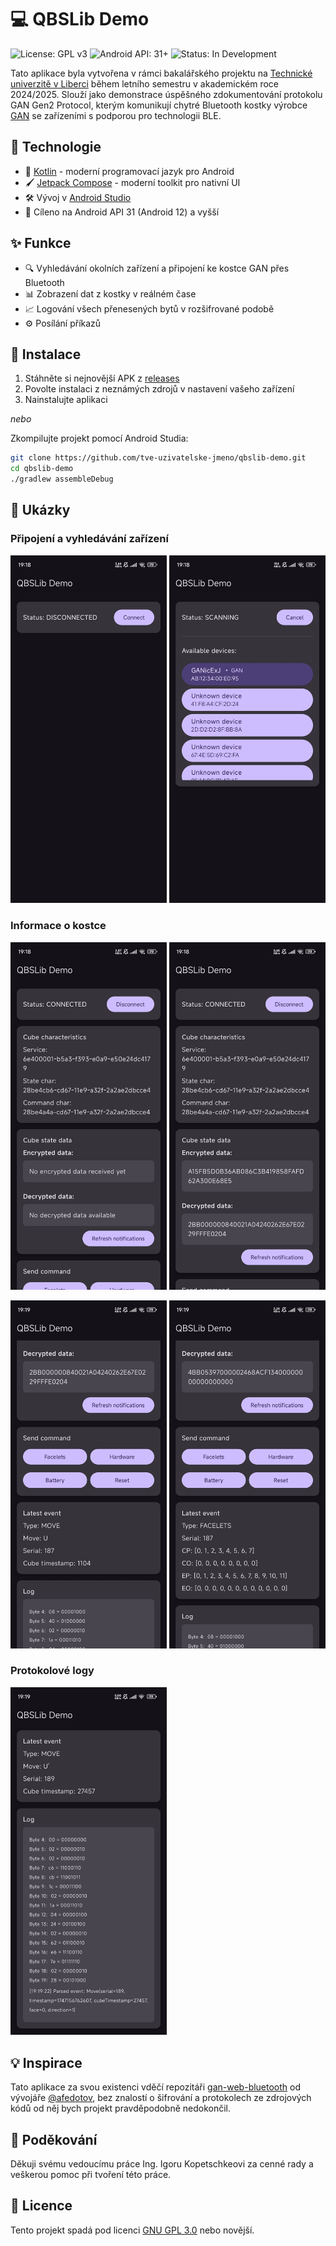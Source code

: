 # 💻 QBSLib Demo

![License: GPL v3](https://img.shields.io/badge/License-GPLv3-blue.svg)
![Android API: 31+](https://img.shields.io/badge/Android%20API-31%2B-brightgreen)
![Status: In Development](https://img.shields.io/badge/Status-In%20Development-yellow)

Tato aplikace byla vytvořena v rámci bakalářského projektu na [Technické univerzitě v Liberci](https://www.tul.cz/) během letního semestru v akademickém roce 2024/2025. Slouží jako demonstrace úspěšného zdokumentování protokolu GAN Gen2 Protocol, kterým komunikují chytré Bluetooth kostky výrobce [GAN](https://www.gancube.com/) se zařízeními s podporou pro technologii BLE.

## 📱 Technologie

- 🔷 [Kotlin](https://kotlinlang.org/) - moderní programovací jazyk pro Android
- 🖌️ [Jetpack Compose](https://developer.android.com/jetpack/compose) - moderní toolkit pro nativní UI
- 🛠️ Vývoj v [Android Studio](https://developer.android.com/studio)
- 📱 Cíleno na Android API 31 (Android 12) a vyšší

## ✨ Funkce

- 🔍 Vyhledávání okolních zařízení a připojení ke kostce GAN přes Bluetooth
- 📊 Zobrazení dat z kostky v reálném čase
- 📈 Logování všech přenesených bytů v rozšifrované podobě
- ⚙️ Posílání příkazů

## 🚀 Instalace

1. Stáhněte si nejnovější APK z [releases](https://github.com/Matej-Zucha-TUL/qbslib-demo/releases/download/Prerelease/QBSLib_Demo_v1.0_release.apk)
2. Povolte instalaci z neznámých zdrojů v nastavení vašeho zařízení
3. Nainstalujte aplikaci

*nebo*

Zkompilujte projekt pomocí Android Studia:
```bash
git clone https://github.com/tve-uzivatelske-jmeno/qbslib-demo.git
cd qbslib-demo
./gradlew assembleDebug
```

## 📸 Ukázky

### Připojení a vyhledávání zařízení
<p float="left">
  <img src="images/connect-screen.jpg" width="250" alt="Obrazovka připojení" />
  <img src="images/list-of-available-devices.jpg" width="250" alt="Seznam dostupných zařízení" />
</p>

### Informace o kostce
<p float="left">
  <img src="images/cube-info-1.jpg" width="250" alt="Informace o kostce - 1" />
  <img src="images/cube-info-2.jpg" width="250" alt="Informace o kostce - 2" />
</p>
<p float="left">
  <img src="images/cube-info-3.jpg" width="250" alt="Informace o kostce - 3" />
  <img src="images/cube-info-4.jpg" width="250" alt="Informace o kostce - 4" />
</p>

### Protokolové logy
<img src="images/logs.jpg" width="250" alt="Obrazovka s logy" />

## 💡 Inspirace

Tato aplikace za svou existenci vděčí repozitáři [gan-web-bluetooth](https://github.com/afedotov/gan-web-bluetooth) od vývojáře [@afedotov](https://github.com/afedotov), bez znalostí o šifrování a protokolech ze zdrojových kódů od něj bych projekt pravděpodobně nedokončil.

## 🙏 Poděkování

Děkuji svému vedoucímu práce Ing. Igoru Kopetschkeovi za cenné rady a veškerou pomoc při tvoření této práce.

## 📜 Licence

Tento projekt spadá pod licenci [GNU GPL 3.0](https://www.gnu.org/licenses/gpl-3.0.en.html) nebo novější.

